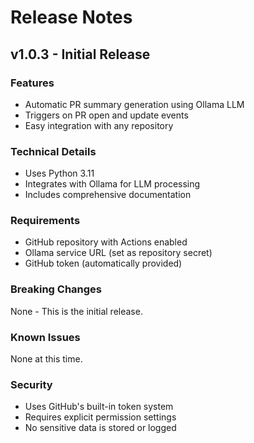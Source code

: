 # Release Notes

## v1.0.3 - Initial Release

### Features

-   Automatic PR summary generation using Ollama LLM
-   Triggers on PR open and update events
-   Easy integration with any repository

### Technical Details

-   Uses Python 3.11
-   Integrates with Ollama for LLM processing
-   Includes comprehensive documentation

### Requirements

-   GitHub repository with Actions enabled
-   Ollama service URL (set as repository secret)
-   GitHub token (automatically provided)

### Breaking Changes

None - This is the initial release.

### Known Issues

None at this time.

### Security

-   Uses GitHub's built-in token system
-   Requires explicit permission settings
-   No sensitive data is stored or logged
